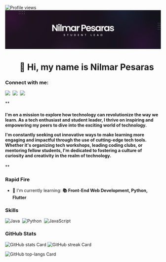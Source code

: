 ![Profile views](https://komarev.com/ghpvc/?username=npesaras&label=Profile%20views&color=0e75b6&style=flat)
![👋 Hi, my name is Nilmar Pesaras](npesarasheader.png)

<div id="toc">
  <ul align="center" style="list-style: none">
    <summary>
      <h1>
        👋 Hi, my name is Nilmar Pesaras
      </h1>
    </summary>
  </ul>
</div>

**<h3 align="left">Connect with me:</h3>** 
<p align="left"><a href="https://www.facebook.com/marlin.mace.90" target="_blank"><img src="https://img.shields.io/badge/Facebook-1877F2?style=for-the-badge&logo=facebook&logoColor=white" height="28" style="margin-right: 4px"></a> <a href="https://www.linkedin.com/in/nilmarpesaras" target="_blank"><img src="https://img.shields.io/badge/LinkedIn-0077B5?style=for-the-badge&logo=linkedin&logoColor=white" height="28" style="margin-right: 4px"></a> <a href="https://github.com/npesaras" target="_blank"><img src="https://img.shields.io/badge/GitHub-100000?style=for-the-badge&logo=github&logoColor=white" height="28" style="margin-right: 4px"></a></p>

 **<h4 align="left">I'm on a mission to explore how technology can revolutionize the way we learn. As a tech enthusiast and student leader, I thrive on inspiring and empowering my peers to dive into the exciting world of technology.

I'm constantly seeking out innovative ways to make learning more engaging and impactful through the use of cutting-edge tech tools. Whether it's organizing tech workshops, leading coding clubs, or mentoring fellow students, I'm dedicated to fostering a culture of curiosity and creativity in the realm of technology.</h4>**

**<h3 align="left">Rapid Fire</h3>**

- 🌱 I'm currently learning: **📚 Front-End Web Development, Python, Flutter**

 **<h3 align="left">Skills</h3>**

<p align="left"><img src="https://img.shields.io/badge/Java-007396?logo=java&logoColor=white" height="32" alt="Java" style="margin-right: 4px"> <img src="https://img.shields.io/badge/Python-306998?logo=python&logoColor=white" height="32" alt="Python" style="margin-right: 4px"> <img src="https://img.shields.io/badge/JavaScript-F7DF1C?logo=javascript&logoColor=white" height="32" alt="JavaScript" style="margin-right: 4px"></p>

 **<h3 align="left">GitHub Stats</h3>**

<p align="left">
  <img width="48%" src="https://github-readme-stats.vercel.app/api?username=npesaras&theme=omni&hide_title=false&hide_rank=false&show_icons=false&include_all_commits=false&count_private=true&line_height=23&disable_animations=true" alt="GitHub stats Card" />
  <img width="48%" src="https://streak-stats.demolab.com/?user=npesaras&theme=omni&hide_border=false&date_format=M+j%5B%2C+Y%5D&mode=daily&hide_total_contributions=false&hide_current_streak=false&hide_longest_streak=false&card_height=200&disable_animations=true" alt="GitHub streak Card" />
</p>

<p align="left">
  <img width="48%" src="https://github-readme-stats.vercel.app/api/top-langs?username=npesaras&theme=omni&hide_title=false&layout=normal&langs_count=3&hide_progress=false&card_width=400&disable_animations=true" alt="GitHub top-langs Card" />
</p>

